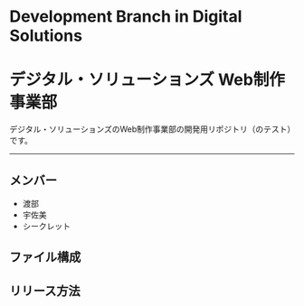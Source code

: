 Development Branch in Digital Solutions
====

# デジタル・ソリューションズ Web制作事業部
デジタル・ソリューションズのWeb制作事業部の開発用リポジトリ（のテスト）です。

---

## メンバー
* 渡部
* 宇佐美
* シークレット


## ファイル構成

## リリース方法
